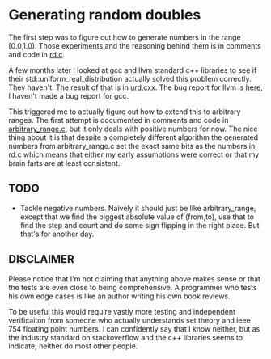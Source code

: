# Generating random doubles #

The first step was to figure out how to generate numbers in the range
[0.0,1.0). Those experiments and the reasoning behind them is in
comments and code in [rd.c](rd.c).

A few months later I looked at gcc and llvm standard c++ libraries to
see if their std::uniform_real_distribution actually solved this
problem correctly. They haven't. The result of that is in
[urd.cxx](urd.cxx). The bug report for llvm is
[here](https://llvm.org/bugs/show_bug.cgi?id=23168), I haven't made a
bug report for gcc.

This triggered me to actually figure out how to extend this to
arbitrary ranges. The first attempt is documented in comments and code
in [arbitrary_range.c](arbitrary_range.c), but it only deals with
positive numbers for now. The nice thing about it is that despite a
completely different algorithm the generated numbers from
arbitrary_range.c set the exact same bits as the numbers in rd.c which
means that either my early assumptions were correct or that my brain
farts are at least consistent.

## TODO ##

 - Tackle negative numbers. Naively it should just be like
   arbitrary_range, except that we find the biggest absolute value of
   (from,to), use that to find the step and count and do some sign
   flipping in the right place. But that's for another day.

## DISCLAIMER ##

Please notice that I'm not claiming that anything above makes sense or
that the tests are even close to being comprehensive. A programmer
who tests his own edge cases is like an author writing his own book
reviews.

To be useful this would require vastly more testing and independent
verificaiton from someone who actually understands set theory and ieee
754 floating point numbers. I can confidently say that I know neither,
but as the industry standard on stackoverflow and the c++ libraries
seems to indicate, neither do most other people.
